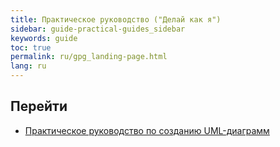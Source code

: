 ```yaml
---
title: Практическое руководство ("Делай как я")
sidebar: guide-practical-guides_sidebar
keywords: guide
toc: true
permalink: ru/gpg_landing-page.html
lang: ru
---
```


## Перейти

* [Практическое руководство по созданию UML-диаграмм](gpg_practical-guides-uml.html)